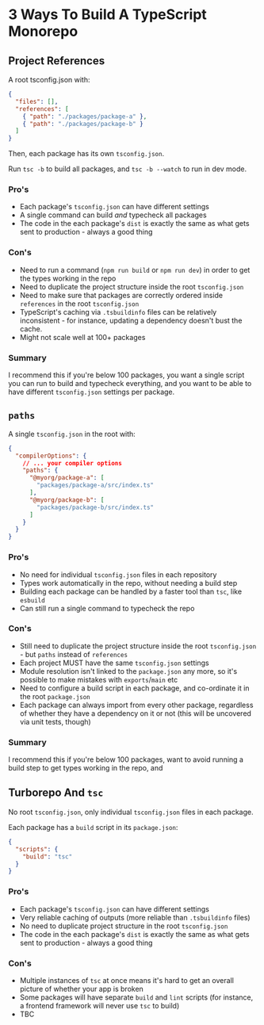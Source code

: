 # 3 Ways To Build A TypeScript Monorepo

## Project References

A root tsconfig.json with:

```json
{
  "files": [],
  "references": [
    { "path": "./packages/package-a" },
    { "path": "./packages/package-b" }
  ]
}
```

Then, each package has its own `tsconfig.json`.

Run `tsc -b` to build all packages, and `tsc -b --watch` to run in dev mode.

### Pro's

- Each package's `tsconfig.json` can have different settings
- A single command can build _and_ typecheck all packages
- The code in the each package's `dist` is exactly the same as what gets sent to production - always a good thing

### Con's

- Need to run a command (`npm run build` or `npm run dev`) in order to get the types working in the repo
- Need to duplicate the project structure inside the root `tsconfig.json`
- Need to make sure that packages are correctly ordered inside `references` in the root `tsconfig.json`
- TypeScript's caching via `.tsbuildinfo` files can be relatively inconsistent - for instance, updating a dependency doesn't bust the cache.
- Might not scale well at 100+ packages

### Summary

I recommend this if you're below 100 packages, you want a single script you can run to build and typecheck everything, and you want to be able to have different `tsconfig.json` settings per package.

## `paths`

A single `tsconfig.json` in the root with:

```json
{
  "compilerOptions": {
    // ... your compiler options
    "paths": {
      "@myorg/package-a": [
        "packages/package-a/src/index.ts"
      ],
      "@myorg/package-b": [
        "packages/package-b/src/index.ts"
      ]
    }
  }
}
```

### Pro's

- No need for individual `tsconfig.json` files in each repository
- Types work automatically in the repo, without needing a build step
- Building each package can be handled by a faster tool than `tsc`, like `esbuild`
- Can still run a single command to typecheck the repo

### Con's

- Still need to duplicate the project structure inside the root `tsconfig.json` - but `paths` instead of `references`
- Each project MUST have the same `tsconfig.json` settings
- Module resolution isn't linked to the `package.json` any more, so it's possible to make mistakes with `exports`/`main` etc
- Need to configure a build script in each package, and co-ordinate it in the root `package.json`
- Each package can always import from every other package, regardless of whether they have a dependency on it or not (this will be uncovered via unit tests, though)

### Summary

I recommend this if you're below 100 packages, want to avoid running a build step to get types working in the repo, and

## Turborepo And `tsc`

No root `tsconfig.json`, only individual `tsconfig.json` files in each package.

Each package has a `build` script in its `package.json`:

```json
{
  "scripts": {
    "build": "tsc"
  }
}
```

### Pro's

- Each package's `tsconfig.json` can have different settings
- Very reliable caching of outputs (more reliable than `.tsbuildinfo` files)
- No need to duplicate project structure in the root `tsconfig.json`
- The code in the each package's `dist` is exactly the same as what gets sent to production - always a good thing

### Con's

- Multiple instances of `tsc` at once means it's hard to get an overall picture of whether your app is broken
- Some packages will have separate `build` and `lint` scripts (for instance, a frontend framework will never use `tsc` to build)
- TBC
